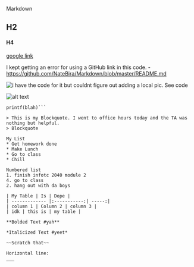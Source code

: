 Markdown
## H2
#### H4
[google link](google.com)

I kept getting an error for using a GitHub link in this code. - https://github.com/NateBira/Markdown/blob/master/README.md

![i have the code for it but couldnt figure out adding a local pic. See code](files/Users/Nate/Pictures/STL.jpg)

![alt text](https://www.akc.org/wp-content/themes/akc/component-library/assets/img/welcome.jpg "Cute puppy")

```"C# syntax highlighting"
printf(blah)```

> This is my Blockquote. I went to office hours today and the TA was nothing but helpful.
> Blockquote

My List
* Get homework done
* Make Lunch
* Go to class
* Chill

Numbered list
1. finish infotc 2040 module 2
4. go to class
2. hang out with da boys

| My Table | Is | Dope |
| ------------- |:-----------:| -----:|
| column 1 | Column 2 | column 3 |
| idk | this is | my table |

**Bolded Text #yah**

*Italicized Text #yeet*

~~Scratch that~~

Horizontal line:
___
